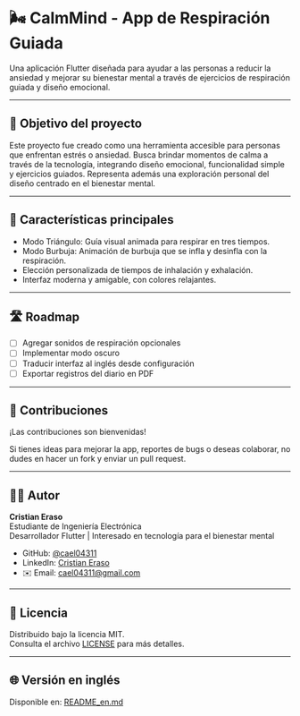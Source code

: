 
# 🌬️ CalmMind - App de Respiración Guiada

Una aplicación Flutter diseñada para ayudar a las personas a reducir la ansiedad y mejorar su bienestar mental a través de ejercicios de respiración guiada y diseño emocional.

---

## 🎯 Objetivo del proyecto

Este proyecto fue creado como una herramienta accesible para personas que enfrentan estrés o ansiedad. Busca brindar momentos de calma a través de la tecnología, integrando diseño emocional, funcionalidad simple y ejercicios guiados. Representa además una exploración personal del diseño centrado en el bienestar mental.

---

## 📱 Características principales

- Modo Triángulo: Guía visual animada para respirar en tres tiempos.
- Modo Burbuja: Animación de burbuja que se infla y desinfla con la respiración.
- Elección personalizada de tiempos de inhalación y exhalación.
- Interfaz moderna y amigable, con colores relajantes.

---

## 🛣️ Roadmap

- [ ] Agregar sonidos de respiración opcionales
- [ ] Implementar modo oscuro
- [ ] Traducir interfaz al inglés desde configuración
- [ ] Exportar registros del diario en PDF

---

## 🤝 Contribuciones

¡Las contribuciones son bienvenidas!

Si tienes ideas para mejorar la app, reportes de bugs o deseas colaborar, no dudes en hacer un fork y enviar un pull request.

---

## 👨‍💻 Autor

**Cristian Eraso**  
Estudiante de Ingeniería Electrónica  
Desarrollador Flutter | Interesado en tecnología para el bienestar mental  

- GitHub: [@cael04311](https://github.com/cael04311)  
- LinkedIn: [Cristian Eraso](https://www.linkedin.com/in/cristianeraso/)  
- ✉️ Email: cael04311@gmail.com

---

## 📄 Licencia

Distribuido bajo la licencia MIT.  
Consulta el archivo [LICENSE](./LICENSE) para más detalles.

---

## 🌐 Versión en inglés

Disponible en: [README_en.md](./README.md)
